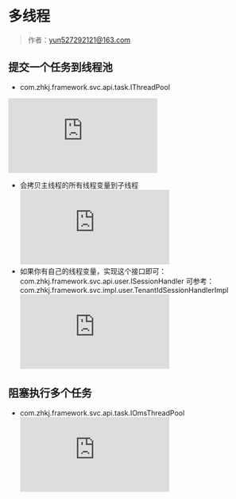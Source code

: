 # 多线程

> 作者：yun527292121@163.com

## 提交一个任务到线程池
- com.zhkj.framework.svc.api.task.IThreadPool

 ![](http://showdoc.zehui.local/server/index.php?s=/api/attachment/visitFile/sign/11e2bfa88572af634b60ddf8a5bc2d24&showdoc=.jpg)

-  会拷贝主线程的所有线程变量到子线程
 ![](http://showdoc.zehui.local/server/index.php?s=/api/attachment/visitFile/sign/74752e0a4189069ce6f752de04796f34&showdoc=.jpg)
- 如果你有自己的线程变量，实现这个接口即可：com.zhkj.framework.svc.api.user.ISessionHandler
可参考：com.zhkj.framework.svc.impl.user.TenantIdSessionHandlerImpl
![](http://showdoc.zehui.local/server/index.php?s=/api/attachment/visitFile/sign/15224cab896f0a9df710791f906c3857&showdoc=.jpg)

## 阻塞执行多个任务
- com.zhkj.framework.svc.api.task.IOmsThreadPool
![](http://showdoc.zehui.local/server/index.php?s=/api/attachment/visitFile/sign/fb3619ccbcf2e2ff7f2116db2e2097a3&showdoc=.jpg)